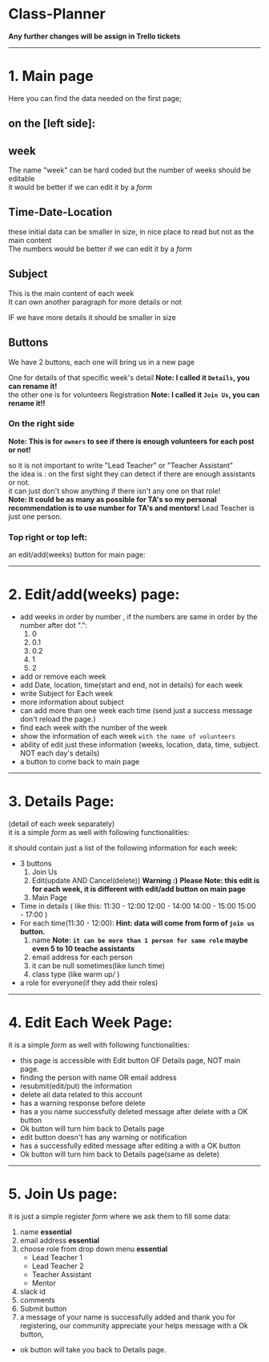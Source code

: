 # Class-Planner

**Any further changes will be assign in Trello tickets**

---

# 1. Main page

Here you can find the data needed on the first page;

## on the [left side]:

## week

The name "week" can be hard coded but the number of weeks should be editable<br />
it would be better if we can edit it by a _form_

## Time-Date-Location

these initial data can be smaller in size, in nice place to read but not as the main content<br />
The numbers would be better if we can edit it by a _form_

## Subject

This is the main content of each week<br />
It can own another paragraph for more details or not

IF we have more details it should be smaller in size<br />

## Buttons

We have 2 buttons, each one will bring us in a new page

One for details of that specific week's detail **Note: I called it `Details`, you can rename it!**<br />
the other one is for volunteers Registration **Note: I called it `Join Us`, you can rename it!!**

### On the right side

**Note: This is for `owners` to see if there is enough volunteers for each post or not!**

so it is not important to write "Lead Teacher" or "Teacher Assistant"<br />
the idea is : on the first sight they can detect if there are enough assistants or not.<br />
it can just don't show anything if there isn't any one on that role!<br />
**Note: It could be as many as possible for TA's so my personal recommendation is to use number for TA's and mentors!**
Lead Teacher is just one person.

### Top right or top left:

an edit/add(weeks) button for main page:

---

# 2. Edit/add(weeks) page:

- add weeks in order by number , if the numbers are same in order by the number after dot ".":
  1. 0
  2. 0.1
  3. 0.2
  4. 1
  5. 2
- add or remove each week
- add Date, location, time(start and end, not in details) for each week
- write Subject for Each week
- more information about subject
- can add more than one week each time (send just a success message don't reload the page.)
- find each week with the number of the week
- show the information of each week `with the name of volunteers`
- ability of edit just these information (weeks, location, data, time, subject. NOT each day's details)
- a button to come back to main page

---

# 3. Details Page:

(detail of each week separately)<br/>
it is a simple _form_ as well with following functionalities:

it should contain just a list of the following information for each week:<br />

- 3 buttons
  1. Join Us
  2. Edit(update AND Cancel(delete))
     **Warning :)**
     **Please Note: this edit is for each week, it is different with edit/add button on main page**
  3. Main Page
- Time in details (
  like this:
  11:30 - 12:00
  12:00 - 14:00
  14:00 - 15:00
  15:00 - 17:00
  )
- For each time(11:30 - 12:00):
  **Hint: data will come from form of `join us` button.**
  1. name
     **Note: `it can be more than 1 person for same role` maybe even 5 to 10 teache assistants**
  2. email address for each person
  3. it can be null sometimes(like lunch time)
  4. class type (like warm up/ )
- a role for everyone(if they add their roles)
<!-- - or just holiday(if week was in holiday this page can don't open) -->

---

# 4. Edit Each Week Page:

it is a simple _form_ as well with following functionalities:

- this page is accessible with Edit button OF Details page, NOT main page.
- finding the person with name OR email address
- resubmit(edit/put) the information
- delete all data related to this account
- has a warning response before delete
- has a you name successfully deleted message after delete with a OK button
- Ok button will turn him back to Details page
- edit button doesn't has any warning or notification
- has a successfully edited message after editing a with a OK button
- Ok button will turn him back to Details page(same as delete)

---

# 5. Join Us page:

it is just a simple register _form_ where we ask them to fill some data:

1. name **essential**
2. email address **essential**
3. choose role from drop down menu **essential**
   - Lead Teacher 1
   - Lead Teacher 2
   - Teacher Assistant
   - Mentor
4. slack id
5. comments
6. Submit button
7. a message of your name is successfully added and thank you for registering, our community appreciate your helps message with a Ok button,

- ok button will take you back to Details page.
